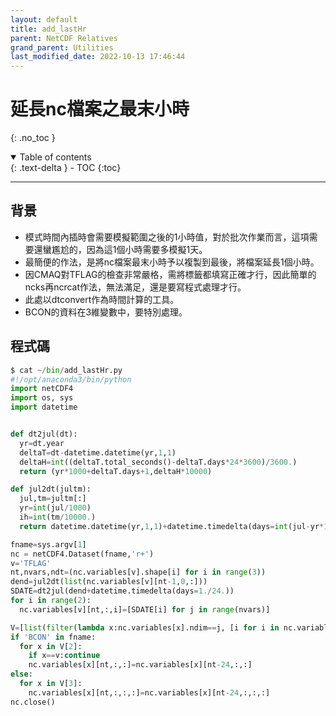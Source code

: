 ```yaml
---
layout: default
title: add_lastHr
parent: NetCDF Relatives
grand_parent: Utilities
last_modified_date: 2022-10-13 17:46:44
---
```


# 延長nc檔案之最末小時
{: .no_toc }

<details open markdown="block">
  <summary>
    Table of contents
  </summary>
  {: .text-delta }
- TOC
{:toc}
</details>

---
## 背景
- 模式時間內插時會需要模擬範圍之後的1小時值，對於批次作業而言，這項需要還蠻尷尬的，因為這1個小時需要多模擬1天。
- 最簡便的作法，是將nc檔案最末小時予以複製到最後，將檔案延長1個小時。
- 因CMAQ對TFLAG的檢查非常嚴格，需將標籤都填寫正確才行，因此簡單的ncks再ncrcat作法，無法滿足，還是要寫程式處理才行。
- 此處以dtconvert作為時間計算的工具。
- BCON的資料在3維變數中，要特別處理。

## 程式碼

```python
$ cat ~/bin/add_lastHr.py
#!/opt/anaconda3/bin/python
import netCDF4
import os, sys
import datetime


def dt2jul(dt):
  yr=dt.year
  deltaT=dt-datetime.datetime(yr,1,1)
  deltaH=int((deltaT.total_seconds()-deltaT.days*24*3600)/3600.)
  return (yr*1000+deltaT.days+1,deltaH*10000)

def jul2dt(jultm):
  jul,tm=jultm[:]
  yr=int(jul/1000)
  ih=int(tm/10000.)
  return datetime.datetime(yr,1,1)+datetime.timedelta(days=int(jul-yr*1000-1))+datetime.timedelta(hours=ih)

fname=sys.argv[1]
nc = netCDF4.Dataset(fname,'r+')
v='TFLAG'
nt,nvars,ndt=(nc.variables[v].shape[i] for i in range(3))
dend=jul2dt(list(nc.variables[v][nt-1,0,:]))
SDATE=dt2jul(dend+datetime.timedelta(days=1./24.))
for i in range(2):
  nc.variables[v][nt,:,i]=[SDATE[i] for j in range(nvars)]

V=[list(filter(lambda x:nc.variables[x].ndim==j, [i for i in nc.variables])) for j in [1,2,3,4]]
if 'BCON' in fname:
  for x in V[2]:
    if x==v:continue
    nc.variables[x][nt,:,:]=nc.variables[x][nt-24,:,:]
else:
  for x in V[3]:
    nc.variables[x][nt,:,:,:]=nc.variables[x][nt-24,:,:,:]
nc.close()
```
